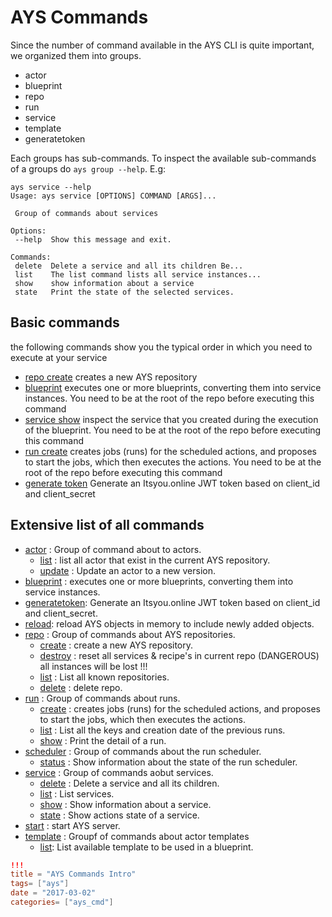 # AYS Commands

Since the number of command available in the AYS CLI is quite important, we organized them into groups.  
 - actor
 - blueprint
 - repo
 - run
 - service
 - template
 - generatetoken

Each groups has sub-commands. To inspect the available sub-commands of a groups do `ays group --help`.
E.g:
```shell
ays service --help
Usage: ays service [OPTIONS] COMMAND [ARGS]...

 Group of commands about services

Options:
 --help  Show this message and exit.

Commands:
 delete  Delete a service and all its children Be...
 list    The list command lists all service instances...
 show    show information about a service
 state   Print the state of the selected services.
```

## Basic commands

the following commands show you the typical order in which you need to execute at your service
- [repo create](repo/create.md) creates a new AYS repository
- [blueprint](blueprint/blueprint.md) executes one or more blueprints, converting them into service instances. You need to be at the root of the repo before executing this command
- [service show](service/show.md) inspect the service that you created during the execution of the blueprint. You need to be at the root of the repo before executing this command
- [run create](run/create.md) creates jobs (runs) for the scheduled actions, and proposes to start the jobs, which then executes the actions. You need to be at the root of the repo before executing this command
- [generate token](generatetoken.md) Generate an Itsyou.online JWT token based on client_id and client_secret

## Extensive list of all commands
- [actor](actor) : Group of command about to actors.
    - [list](actor/list.md) : list all actor that exist in the current AYS repository.
    - [update](actor/update.md) : Update an actor to a new version.
- [blueprint](blueprint/blueprint.md) : executes one or more blueprints, converting them into service instances.
- [generatetoken](generatetoken.md): Generate an Itsyou.online JWT token based on client_id and client_secret.
- [reload](reload.md): reload AYS objects in memory to include newly added objects.
- [repo](repo) : Group of commands about AYS repositories.
    - [create](repo/create.md) : create a new AYS repository.
    - [destroy](repo/destroy.md) : reset all services & recipe's in current repo (DANGEROUS) all instances will be lost !!!
    - [list](repo/list.md) :  List all known repositories.
    - [delete](repo/delete.md) : delete repo.
- [run](run) : Group of commands about runs.
    - [create](run/create.md) : creates jobs (runs) for the scheduled actions, and proposes to start the jobs, which then executes the actions.
    - [list](run/list.md) : List all the keys and creation date of the previous runs.
    - [show](run/show.md) : Print the detail of a run.
- [scheduler](scheduler) : Group of commands about the run scheduler.
    - [status](scheduler/status.md) : Show information about the state of the run scheduler.
- [service](service) : Group of commands aobut services.
    - [delete](service/delete.md) : Delete a service and all its children.
    - [list](service/list.md) : List services.
    - [show](service/show.md) : Show information about a service.
    - [state](service/state.md) : Show actions state of a service.
- [start](start/start.md) : start AYS server.
- [template](template) : Groupf of commands about actor templates
    - [list](template/list): List available template to be used in a blueprint.
```toml
!!!
title = "AYS Commands Intro"
tags= ["ays"]
date = "2017-03-02"
categories= ["ays_cmd"]
```
